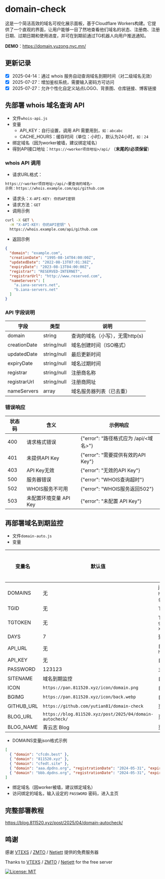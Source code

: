 # domain-check
这是一个简洁高效的域名可视化展示面板，基于Cloudflare Workers构建。它提供了一个直观的界面，让用户能够一目了然地查看他们域名的状态、注册商、注册日期、过期日期和使用进度，并可在到期前通过TG机器人向用户推送通知。

**DEMO**：<https://domain.yuzong.nyc.mn/>  

## 更新记录

- [x] 2025-04-14：通过 whois 服务自动查询域名到期时间（对二级域名无效）
- [x] 2025-07-27：增加鉴权系统，需要输入密码方可访问
- [x] 2025-07-27：允许个性化自定义站点LOGO、背景图、仓库链接、博客链接

## 先部署 whois 域名查询 API
- 文件`whois-api.js`
- 变量
  - API_KEY：自行设置，调用 API 需要用到，`如：abcabc`
  - CACHE_HOURS：缓存时间（单位：小时），默认为24小时，`如：24`
- 绑定域名（因为worker被墙，建议绑定域名）
- 得到API接口地址：`https://<worker项目地址>/api/` （**末尾的/必须保留**）

### whois API 调用
- 请求URL格式：
```bash
https://<worker项目地址>/api/<要查询的域名>
示例：https://whois.example.com/api/github.com
```
- 请求头：`X-API-KEY: 你的API密钥`
- 请求方法：`GET`
- 调用示例
```bash
curl -X GET \
  -H "X-API-KEY: 你的API密钥" \
  https://whois.example.com/api/github.com
```
- 返回示例
```json
{
  "domain": "example.com",
  "creationDate": "1995-08-14T04:00:00Z",
  "updatedDate": "2022-08-13T07:01:38Z",
  "expiryDate": "2023-08-13T04:00:00Z",
  "registrar": "RESERVED-INTERNET",
  "registrarUrl": "http://www.reserved.com",
  "nameServers": [
    "a.iana-servers.net",
    "b.iana-servers.net"
  ]
}
```

### API 字段说明
| 字段           | 类型          | 说明            |
| ------------ | ----------- | ------------- |
| domain       | string      | 查询的域名（小写），无需http(s)     |
| creationDate | string/null | 域名创建时间（ISO格式） |
| updatedDate  | string/null | 最后更新时间        |
| expiryDate   | string/null | 域名过期时间        |
| registrar    | string/null | 注册商名称         |
| registrarUrl | string/null | 注册商网址         |
| nameServers  | array       | 域名服务器列表（已去重）  |

### 错误响应
| 状态码 | 含义              | 示例响应                          |
| --- | --------------- | ----------------------------- |
| 400 | 请求格式错误          | {"error": "路径格式应为 /api/<域名>"} |
| 401 | 未提供API Key      | {"error": "需要提供有效的API Key"}   |
| 403 | API Key无效       | {"error": "无效的API Key"}       |
| 500 | 服务器错误           | {"error": "WHOIS查询超时"}        |
| 502 | WHOIS服务不可用      | {"error": "WHOIS服务返回502"}     |
| 503 | 未配置环境变量 API Key | {"error": "未配置 API Key"}      |

## 再部署域名到期监控
- 文件`domain-auto.js`
- 变量

| 变量名   | 默认值              | 示例说明                       | 是否必须 |
| ------- | ------------------- | ----------------------------- | ------- |
| DOMAINS | 无          | json 文件直链地址：`https://gist.githubusercontent.com/用户名/gistID/raw/domains.json` | 是 |
| TGID    | 无          | TG 机器人 ID：`5868334288`   | 是   |
| TGTOKEN | 无          | TG 机器人 token：`9194882369:xxxxxxfwCD8vdtt0jyESsgL2-xxxxxx`      | 是 |
| DAYS    | 7           | 到期前几天提醒        | 否 | 
| API_URL | 无          | 自部署 whois api 接口：`https://whois.example.com/api/github.com`     | 是 |
| API_KEY | 无          | 自部署 whois api TOKEN     | 是 |
| PASSWORD | 123123     | 主页访问密码     | 是 |
| SITENAME | 域名到期监控          | 自定义站点名称    | 否 |
| ICON | `https://pan.811520.xyz/icon/domain.png`    | 自定义站点LOGO，**必须是png格式**    | 否 |
| BGIMG | `https://pan.811520.xyz/icon/back.webp`    | 自定义站点背景图    | 否 |
| GITHUB_URL | `https://github.com/yutian81/domain-check`    | 页脚自定义github仓库地址   | 否 |
| BLOG_URL | `https://blog.811520.xyz/post/2025/04/domain-autocheck/`    | 页脚自定义博客地址   | 否 |
| BLOG_NAME | 青云志 Blog    | 页脚自定义博客名称   | 否 |

- DOMAINS变量json格式示例
```json
[
  { "domain": "cfcdn.best" },
  { "domain": "811520.xyz" },
  { "domain": "cfedt.site" },
  { "domain": "aaa.dpdns.org", "registrationDate": "2024-05-31", "expirationDate": "2026-05-31", "system": "DigitalPlat", "systemURL": "https://dash.domain.digitalplat.org" },
  { "domain": "bbb.dpdns.org", "registrationDate": "2024-05-31", "expirationDate": "2026-05-31", "system": "DigitalPlat", "systemURL": "https://dash.domain.digitalplat.org" }
]
```

- 绑定域名（因worker被墙，建议绑定域名）
- 访问绑定的域名，输入设定的 `PASSWORD` 密码，进入主页

## 完整部署教程
https://blog.811520.xyz/post/2025/04/domain-autocheck/

## 鸣谢

感谢 [VTEXS](https://console.vtexs.com/) / [ZMTO](https://zmto.com/) / [Netjett](https://netjett.com/index.php) 提供的免费服务器

Thanks to [VTEXS](https://console.vtexs.com/) / [ZMTO](https://zmto.com/) / [Netjett](https://netjett.com/index.php) for the free server


[![License: MIT](https://img.shields.io/badge/License-MIT-yellow.svg)](https://opensource.org/licenses/MIT)

